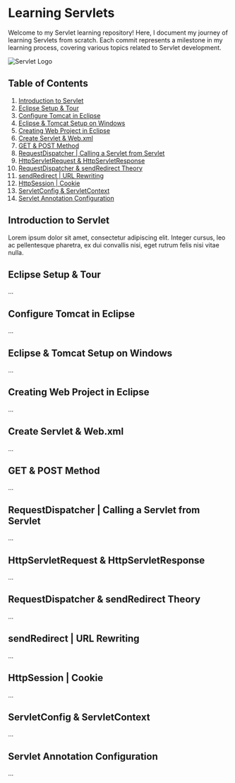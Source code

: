 # Learning Servlets

Welcome to my Servlet learning repository! Here, I document my journey of learning Servlets from scratch. Each commit represents a milestone in my learning process, covering various topics related to Servlet development.

![Servlet Logo](insert_servlet_logo_url_here)

## Table of Contents

1. [Introduction to Servlet](#introduction-to-servlet)
2. [Eclipse Setup & Tour](#eclipse-setup--tour)
3. [Configure Tomcat in Eclipse](#configure-tomcat-in-eclipse)
4. [Eclipse & Tomcat Setup on Windows](#eclipse--tomcat-setup-on-windows)
5. [Creating Web Project in Eclipse](#creating-web-project-in-eclipse)
6. [Create Servlet & Web.xml](#create-servlet--webxml)
7. [GET & POST Method](#get--post-method)
8. [RequestDispatcher | Calling a Servlet from Servlet](#requestdispatcher--calling-a-servlet-from-servlet)
9. [HttpServletRequest & HttpServletResponse](#httpservletrequest--httpservletresponse)
10. [RequestDispatcher & sendRedirect Theory](#requestdispatcher--sendredirect-theory)
11. [sendRedirect | URL Rewriting](#sendredirect--url-rewriting)
12. [HttpSession | Cookie](#httpsession--cookie)
13. [ServletConfig & ServletContext](#servletconfig--servletcontext)
14. [Servlet Annotation Configuration](#servlet-annotation-configuration)

## Introduction to Servlet

Lorem ipsum dolor sit amet, consectetur adipiscing elit. Integer cursus, leo ac pellentesque pharetra, ex dui convallis nisi, eget rutrum felis nisi vitae nulla.

## Eclipse Setup & Tour

...

## Configure Tomcat in Eclipse

...

## Eclipse & Tomcat Setup on Windows

...

## Creating Web Project in Eclipse

...

## Create Servlet & Web.xml

...

## GET & POST Method

...

## RequestDispatcher | Calling a Servlet from Servlet

...

## HttpServletRequest & HttpServletResponse

...

## RequestDispatcher & sendRedirect Theory

...

## sendRedirect | URL Rewriting

...

## HttpSession | Cookie

...

## ServletConfig & ServletContext

...

## Servlet Annotation Configuration

...

